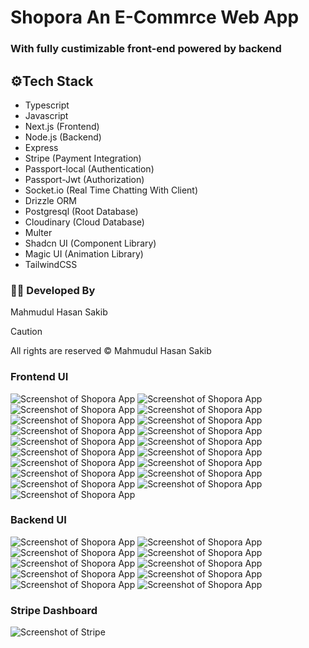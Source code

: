 # Shopora An E-Commrce Web App

### With fully custimizable front-end powered by backend

## ⚙️Tech Stack

- Typescript
- Javascript
- Next.js (Frontend)
- Node.js (Backend)
- Express
- Stripe (Payment Integration)
- Passport-local (Authentication)
- Passport-Jwt (Authorization)
- Socket.io (Real Time Chatting With Client)
- Drizzle ORM
- Postgresql (Root Database)
- Cloudinary (Cloud Database)
- Multer
- Shadcn UI (Component Library)
- Magic UI (Animation Library)
- TailwindCSS

### 👨‍💻 Developed By

Mahmudul Hasan Sakib

> [!CAUTION]
> All rights are reserved ©️ Mahmudul Hasan Sakib


### Frontend UI

![Screenshot of Shopora App](./main-ui/web-pic/1.png)
![Screenshot of Shopora App](./main-ui/web-pic/2.png)
![Screenshot of Shopora App](./main-ui/web-pic/32.png)
![Screenshot of Shopora App](./main-ui/web-pic/10.png)
![Screenshot of Shopora App](./main-ui/web-pic/5.png)
![Screenshot of Shopora App](./main-ui/web-pic/6.png)
![Screenshot of Shopora App](./main-ui/web-pic/7.png)
![Screenshot of Shopora App](./main-ui/web-pic/8.png)
![Screenshot of Shopora App](./main-ui/web-pic/9.png)
![Screenshot of Shopora App](./main-ui/web-pic/25.png)
![Screenshot of Shopora App](./main-ui/web-pic/26.png)
![Screenshot of Shopora App](./main-ui/web-pic/3.png)
![Screenshot of Shopora App](./main-ui/web-pic/4.png)
![Screenshot of Shopora App](./main-ui/web-pic/11.png)
![Screenshot of Shopora App](./main-ui/web-pic/12.png)
![Screenshot of Shopora App](./main-ui/web-pic/113.png)
![Screenshot of Shopora App](./main-ui/web-pic/114.png)
![Screenshot of Shopora App](./main-ui/web-pic/15.png)
![Screenshot of Shopora App](./main-ui/web-pic/16.png)

### Backend UI

![Screenshot of Shopora App](./main-ui/web-pic/17.png)
![Screenshot of Shopora App](./main-ui/web-pic/18.png)
![Screenshot of Shopora App](./main-ui/web-pic/19.png)
![Screenshot of Shopora App](./main-ui/web-pic/20.png)
![Screenshot of Shopora App](./main-ui/web-pic/21.png)
![Screenshot of Shopora App](./main-ui/web-pic/22.png)
![Screenshot of Shopora App](./main-ui/web-pic/23.png)
![Screenshot of Shopora App](./main-ui/web-pic/124.png)
![Screenshot of Shopora App](./main-ui/web-pic/131.png)
![Screenshot of Shopora App](./main-ui/web-pic/127.png)

### Stripe Dashboard

![Screenshot of Stripe](./main-ui/web-pic/29.png)
